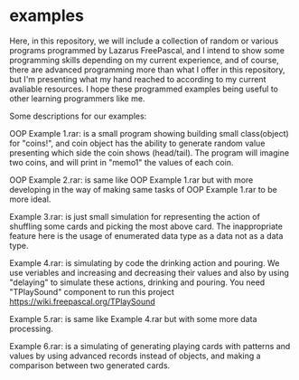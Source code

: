 # examples
Here, in this repository, we will include a collection of random or various programs programmed by Lazarus FreePascal,
and I intend to show some programming skills depending on my current experience, and of course, there are advanced 
programming more than what I offer in this repository, but I'm presenting what my hand reached to according to my
current avaliable resources. I hope these programmed examples being useful to other learning programmers like me.

Some descriptions for our examples:

OOP Example 1.rar: is a small program showing building small class(object) for "coins!", and coin object has 
the ability to generate random value presenting which side the coin shows (head/tail). The program will imagine
two coins, and will print in "memo1" the values of each coin.

OOP Example 2.rar: is same like OOP Example 1.rar but with more developing in the way of 
making same tasks of OOP Example 1.rar to be more ideal.

Example 3.rar: is just small simulation for representing the action of shuffling some cards and picking 
the most above card. The inappropriate feature here is the usage of enumerated data type as a data not as
a data type.

Example 4.rar: is simulating by code the drinking action and pouring. We use veriables and increasing and 
decreasing their values and also by using "delaying" to simulate these actions, drinking and pouring. You
need "TPlaySound" component to run this project https://wiki.freepascal.org/TPlaySound

Example 5.rar: is same like Example 4.rar but with some more data processing.

Example 6.rar: is a simulating of generating playing cards with patterns and values by using advanced records instead of objects,
and making a comparison between two generated cards.
